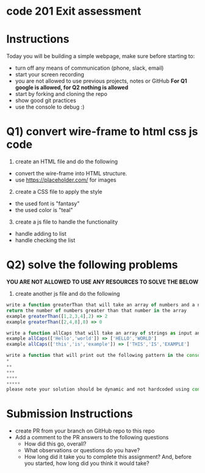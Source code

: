 # code 201 Exit assessment

# Instructions

Today you will be building a simple webpage, make sure before starting to:

- turn off any means of communication (phone, slack, email)
- start your screen recording
- you are not allowed to use previous projects, notes or GitHub **For Q1 google is allowed, for Q2 nothing is allowed**
- start by forking and cloning the repo
- show good git practices
- use the console to debug :)

# Q1) convert wire-frame to html css js code

1. create an HTML file and do the following

- convert the wire-frame into HTML structure.
- use https://placeholder.com/ for images

2. create a CSS file to apply the style

- the used font is "fantasy"
- the used color is "teal"

3. create a js file to handle the functionality

- handle adding to list
- handle checking the list

# Q2) solve the following problems

**YOU ARE NOT ALLOWED TO USE ANY RESOURCES TO SOLVE THE BELOW**

1. create another js file and do the following

```javascript
write a function greaterThan that will take an array of numbers and a number as input and
return the number of numbers greater than that number in the array
example greaterThan([1,2,3,4],2) => 2
example greaterThan([2,4,8],8) => 0
```

```javascript
write a function allCaps that will take an array of strings as input and returns an array of strings all in caps.
example allCaps(['Hello','world']) => ['HELLO','WORLD']
example allCaps(['this','is','example']) => ['THIS','IS','EXAMPLE']
```

```javascript
write a function that will print out the following pattern in the console
*
**
***
****
*****
please note your solution should be dynamic and not hardcoded using console logs
```

# Submission Instructions

- create PR from your branch on GitHub repo to this repo
- Add a comment to the PR answers to the following questions
  - How did this go, overall?
  - What observations or questions do you have?
  - How long did it take you to complete this assignment? And, before you started, how long did you think it would take?
